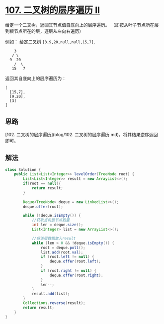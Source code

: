 # [107. 二叉树的层序遍历 II](https://leetcode.cn/problems/binary-tree-level-order-traversal-ii/)

给定一个二叉树，返回其节点值自底向上的层序遍历。 （即按从叶子节点所在层到根节点所在的层，逐层从左向右遍历）

例如：
给定二叉树 `[3,9,20,null,null,15,7]`,

```
    3
   / \
  9  20
    /  \
   15   7
```

返回其自底向上的层序遍历为：

```
[
  [15,7],
  [9,20],
  [3]
]
```

## 思路

[102. 二叉树的层序遍历](blog/102. 二叉树的层序遍历.md)，将其结果逆序返回即可。

## 解法

```java
class Solution {
    public List<List<Integer>> levelOrder(TreeNode root) {
        List<List<Integer>> result = new ArrayList<>();
        if(root == null){
            return result;
        }
        
        Deque<TreeNode> deque = new LinkedList<>();
        deque.offer(root);

        while (!deque.isEmpty()) {
            //获取当前层节点数量
            int len = deque.size();
            List<Integer> list = new ArrayList<>();

            //将该层数据放入result
            while (len > 0 && !deque.isEmpty()) {
                root = deque.poll();
                list.add(root.val);
                if (root.left != null) {
                    deque.offer(root.left);
                }
                if (root.right != null) {
                    deque.offer(root.right);
                }
                len--;
            }
            result.add(list);
        }
        Collections.reverse(result);
        return result;
    }
}
```

